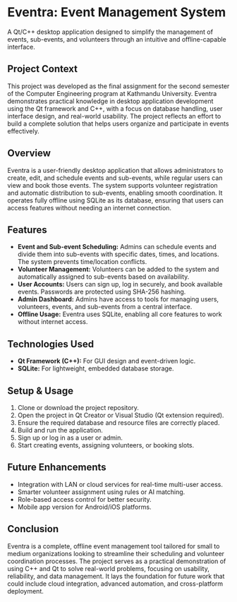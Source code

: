 
# Eventra: Event Management System

A Qt/C++ desktop application designed to simplify the management of events, sub-events, and volunteers through an intuitive and offline-capable interface.

## Project Context

This project was developed as the final assignment for the second semester of the Computer Engineering program at Kathmandu University. Eventra demonstrates practical knowledge in desktop application development using the Qt framework and C++, with a focus on database handling, user interface design, and real-world usability. The project reflects an effort to build a complete solution that helps users organize and participate in events effectively.

## Overview

Eventra is a user-friendly desktop application that allows administrators to create, edit, and schedule events and sub-events, while regular users can view and book those events. The system supports volunteer registration and automatic distribution to sub-events, enabling smooth coordination. It operates fully offline using SQLite as its database, ensuring that users can access features without needing an internet connection.

## Features

- **Event and Sub-event Scheduling:** Admins can schedule events and divide them into sub-events with specific dates, times, and locations. The system prevents time/location conflicts.
- **Volunteer Management:** Volunteers can be added to the system and automatically assigned to sub-events based on availability.
- **User Accounts:** Users can sign up, log in securely, and book available events. Passwords are protected using SHA-256 hashing.
- **Admin Dashboard:** Admins have access to tools for managing users, volunteers, events, and sub-events from a central interface.
- **Offline Usage:** Eventra uses SQLite, enabling all core features to work without internet access.

## Technologies Used

- **Qt Framework (C++):** For GUI design and event-driven logic.
- **SQLite:** For lightweight, embedded database storage.

## Setup & Usage

1. Clone or download the project repository.
2. Open the project in Qt Creator or Visual Studio (Qt extension required).
3. Ensure the required database and resource files are correctly placed.
4. Build and run the application.
5. Sign up or log in as a user or admin.
6. Start creating events, assigning volunteers, or booking slots.

## Future Enhancements

- Integration with LAN or cloud services for real-time multi-user access.
- Smarter volunteer assignment using rules or AI matching.
- Role-based access control for better security.
- Mobile app version for Android/iOS platforms.


## Conclusion

Eventra is a complete, offline event management tool tailored for small to medium organizations looking to streamline their scheduling and volunteer coordination processes. The project serves as a practical demonstration of using C++ and Qt to solve real-world problems, focusing on usability, reliability, and data management. It lays the foundation for future work that could include cloud integration, advanced automation, and cross-platform deployment.


